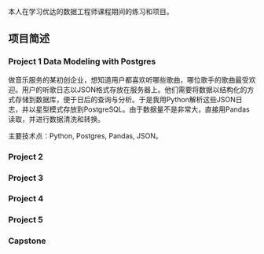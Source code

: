 本人在学习优达的数据工程师课程期间的练习和项目。

## 项目简述
### Project 1 Data Modeling with Postgres
做音乐服务的某初创企业，想知道用户都喜欢听哪些歌曲，哪位歌手的歌曲最受欢迎。用户的听歌日志以JSON格式存放在服务器上。他们需要将数据以结构化的方式存储到数据库，便于日后的查询与分析。于是我用Python解析这些JSON日志，并以星型模式存放到PostgreSQL。由于数据量不是非常大，直接用Pandas读取，并进行数据清洗和转换。

主要技术点：Python, Postgres, Pandas, JSON。

### Project 2

### Project 3
### Project 4
### Project 5
### Capstone
